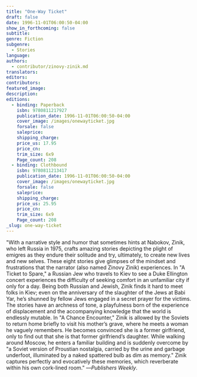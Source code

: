```yaml
---
title: "One-Way Ticket"
draft: false
date: 1996-11-01T06:00:50-04:00
show_in_forthcoming: false
subtitle:
genre: Fiction
subgenre:
  - Stories
language:
authors:
  - contributor/zinovy-zinik.md
translators:
editors:
contributors:
featured_image:
description:
editions:
  - binding: Paperback
    isbn: 9780811217927
    publication_date: 1996-11-01T06:00:50-04:00
    cover_image: /images/onewayticket.jpg
    forsale: false
    saleprice:
    shipping_charge:
    price_us: 17.95
    price_cn:
    trim_size: 6x9
    Page_count: 208
  - binding: Clothbound
    isbn: 9780811213417
    publication_date: 1996-11-01T06:00:50-04:00
    cover_image: /images/onewayticket.jpg
    forsale: false
    saleprice:
    shipping_charge:
    price_us: 25.95
    price_cn:
    trim_size: 6x9
    Page_count: 208
_slug: one-way-ticket
---
```


"With a narrative style and humor that sometimes hints at Nabokov, Zinik, who left Russia in 1975, crafts amazing stories depicting the plight of emigres as they endure their solitude and try, ultimately, to create new lives and new selves. These eight stories give glimpses of the mindset and frustrations that the narrator (also named Zinovy Zinik) experiences. In "A Ticket to Spare," a Russian Jew who travels to Kiev to see a Duke Ellington concert experiences the difficulty of seeking comfort in an unfamiliar city if only for a day. Being both Russian and Jewish, Zinik finds it hard to meet folks in Kiev; even on the anniversary of the slaughter of the Jews at Babi Yar, he’s shunned by fellow Jews engaged in a secret prayer for the victims. The stories have an archness of tone, a playfulness born of the experience of displacement and the accompanying knowledge that the world is endlessly mutable. In "A Chance Encounter," Zinik is allowed by the Soviets to return home briefly to visit his mother’s grave, where he meets a woman he vaguely remembers. He becomes convinced she is a former girlfriend, only to find out that she is that former girlfriend’s daughter. While walking around Moscow, he enters a familiar building and is suddenly overcome by "a Soviet version of Proustian nostalgia, carried by the urine and garbage underfoot, illuminated by a naked spattered bulb as dim as memory." Zinik captures perfectly and evocatively these memories, which reverberate within his own cork-lined room." ––_Publishers Weekly_.

